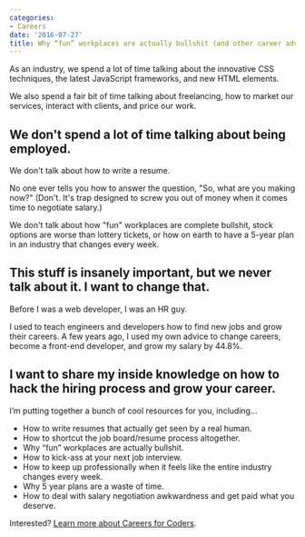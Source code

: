 ```yaml
---
categories:
- Careers
date: '2016-07-27'
title: Why “fun” workplaces are actually bullshit (and other career advice)
---
```


As an industry, we spend a lot of time talking about the innovative CSS techniques, the latest JavaScript frameworks, and new HTML elements.

We also spend a fair bit of time talking about freelancing, how to market our services, interact with clients, and price our work.

## We don't spend a lot of time talking about being employed.

We don't talk about how to write a resume.

No one ever tells you how to answer the question, "So, what are you making now?" (Don't. It's trap designed to screw you out of money when it comes time to negotiate salary.)

We don't talk about how "fun" workplaces are complete bullshit, stock options are worse than lottery tickets, or how on earth to have a 5-year plan in an industry that changes every week.

## This stuff is insanely important, but we never talk about it. I want to change that.

Before I was a web developer, I was an HR guy.

I used to teach engineers and developers how to find new jobs and grow their careers. A few years ago, I used my own advice to change careers, become a front-end developer, and grow my salary by 44.8%.

## I want to share my inside knowledge on how to hack the hiring process and grow your career.

I’m putting together a bunch of cool resources for you, including...

- How to write resumes that actually get seen by a real human.
- How to shortcut the job board/resume process altogether.
- Why “fun” workplaces are actually bullshit.
- How to kick-ass at your next job interview.
- How to keep up professionally when it feels like the entire industry changes every week.
- Why 5 year plans are a waste of time.
- How to deal with salary negotiation awkwardness and get paid what you deserve.

Interested? [Learn more about Careers for Coders](https://gomakethings.com/careers/).